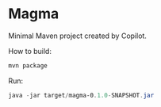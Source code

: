 # Magma

Minimal Maven project created by Copilot.

How to build:

```powershell
mvn package
```

Run:

```powershell
java -jar target/magma-0.1.0-SNAPSHOT.jar
```
